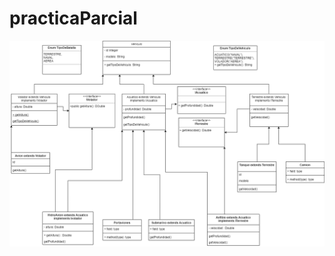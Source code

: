 # practicaParcial

![Image of UML](https://github.com/CobyBoy/practicaParcial/blob/master/practicaParcial.png)
